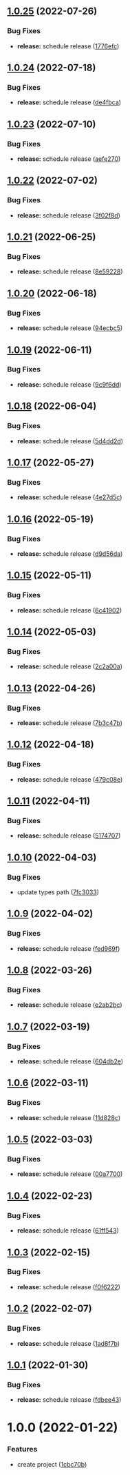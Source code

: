 ## [1.0.25](https://github.com/DerYeger/debounce/compare/v1.0.24...v1.0.25) (2022-07-26)


### Bug Fixes

* **release:** schedule release ([1776efc](https://github.com/DerYeger/debounce/commit/1776efce757af7f3f2279b4930f9b1bec037f1aa))

## [1.0.24](https://github.com/DerYeger/debounce/compare/v1.0.23...v1.0.24) (2022-07-18)


### Bug Fixes

* **release:** schedule release ([de4fbca](https://github.com/DerYeger/debounce/commit/de4fbcadbd9ad41e832457db45fd5660bc262519))

## [1.0.23](https://github.com/DerYeger/debounce/compare/v1.0.22...v1.0.23) (2022-07-10)


### Bug Fixes

* **release:** schedule release ([aefe270](https://github.com/DerYeger/debounce/commit/aefe27080b2069c7192400afdb116edaed202dc1))

## [1.0.22](https://github.com/DerYeger/debounce/compare/v1.0.21...v1.0.22) (2022-07-02)


### Bug Fixes

* **release:** schedule release ([3f02f8d](https://github.com/DerYeger/debounce/commit/3f02f8d3786913568e3e3689d12181c5d4a07e71))

## [1.0.21](https://github.com/DerYeger/debounce/compare/v1.0.20...v1.0.21) (2022-06-25)


### Bug Fixes

* **release:** schedule release ([8e59228](https://github.com/DerYeger/debounce/commit/8e59228c4c0ae01bf39aef067574b4b6eececa14))

## [1.0.20](https://github.com/DerYeger/debounce/compare/v1.0.19...v1.0.20) (2022-06-18)


### Bug Fixes

* **release:** schedule release ([94ecbc5](https://github.com/DerYeger/debounce/commit/94ecbc51330ad7068be5952fdcea01c006d10744))

## [1.0.19](https://github.com/DerYeger/debounce/compare/v1.0.18...v1.0.19) (2022-06-11)


### Bug Fixes

* **release:** schedule release ([9c9f6dd](https://github.com/DerYeger/debounce/commit/9c9f6dda7b9347bd020ca2ec37901029dd73fd57))

## [1.0.18](https://github.com/DerYeger/debounce/compare/v1.0.17...v1.0.18) (2022-06-04)


### Bug Fixes

* **release:** schedule release ([5d4dd2d](https://github.com/DerYeger/debounce/commit/5d4dd2d5fe71a72a6d7c4f6a609b74a1a7029dc9))

## [1.0.17](https://github.com/DerYeger/debounce/compare/v1.0.16...v1.0.17) (2022-05-27)


### Bug Fixes

* **release:** schedule release ([4e27d5c](https://github.com/DerYeger/debounce/commit/4e27d5c845c0af7afa1d1428bda84ea0e58adfed))

## [1.0.16](https://github.com/DerYeger/debounce/compare/v1.0.15...v1.0.16) (2022-05-19)


### Bug Fixes

* **release:** schedule release ([d9d56da](https://github.com/DerYeger/debounce/commit/d9d56daaf52c44e2222cc46cc7393bcabec30157))

## [1.0.15](https://github.com/DerYeger/debounce/compare/v1.0.14...v1.0.15) (2022-05-11)


### Bug Fixes

* **release:** schedule release ([6c41902](https://github.com/DerYeger/debounce/commit/6c41902564158355b089e2e24b4eea31297c6adc))

## [1.0.14](https://github.com/DerYeger/debounce/compare/v1.0.13...v1.0.14) (2022-05-03)


### Bug Fixes

* **release:** schedule release ([2c2a00a](https://github.com/DerYeger/debounce/commit/2c2a00a797fca6f521550583a58021f69f737a2a))

## [1.0.13](https://github.com/DerYeger/debounce/compare/v1.0.12...v1.0.13) (2022-04-26)


### Bug Fixes

* **release:** schedule release ([7b3c47b](https://github.com/DerYeger/debounce/commit/7b3c47b7abd2e3a939046f53600639ba2916c7b5))

## [1.0.12](https://github.com/DerYeger/debounce/compare/v1.0.11...v1.0.12) (2022-04-18)


### Bug Fixes

* **release:** schedule release ([479c08e](https://github.com/DerYeger/debounce/commit/479c08e595ce6d21b37ed8f2ea7d725e5ce9d65b))

## [1.0.11](https://github.com/DerYeger/debounce/compare/v1.0.10...v1.0.11) (2022-04-11)


### Bug Fixes

* **release:** schedule release ([5174707](https://github.com/DerYeger/debounce/commit/517470753c78479621a09cb7d1c151e8afafd15f))

## [1.0.10](https://github.com/DerYeger/debounce/compare/v1.0.9...v1.0.10) (2022-04-03)


### Bug Fixes

* update types path ([7fc3033](https://github.com/DerYeger/debounce/commit/7fc303331d168ee3ee2df67818af3fdfdd5c93d9))

## [1.0.9](https://github.com/DerYeger/debounce/compare/v1.0.8...v1.0.9) (2022-04-02)


### Bug Fixes

* **release:** schedule release ([fed969f](https://github.com/DerYeger/debounce/commit/fed969f3b3b37a965c42656da94fb1ffcba77322))

## [1.0.8](https://github.com/DerYeger/debounce/compare/v1.0.7...v1.0.8) (2022-03-26)


### Bug Fixes

* **release:** schedule release ([e2ab2bc](https://github.com/DerYeger/debounce/commit/e2ab2bc66dab370476e619b91266b177d5c24fa8))

## [1.0.7](https://github.com/DerYeger/debounce/compare/v1.0.6...v1.0.7) (2022-03-19)


### Bug Fixes

* **release:** schedule release ([604db2e](https://github.com/DerYeger/debounce/commit/604db2eb5844d8548e9bbab1052afe9de772675f))

## [1.0.6](https://github.com/DerYeger/debounce/compare/v1.0.5...v1.0.6) (2022-03-11)


### Bug Fixes

* **release:** schedule release ([11d828c](https://github.com/DerYeger/debounce/commit/11d828c41e248e06d7b47c6d393506fb12f1b67f))

## [1.0.5](https://github.com/DerYeger/debounce/compare/v1.0.4...v1.0.5) (2022-03-03)


### Bug Fixes

* **release:** schedule release ([00a7700](https://github.com/DerYeger/debounce/commit/00a77002d54a391fec2c7d29e3b0e58286e18b30))

## [1.0.4](https://github.com/DerYeger/debounce/compare/v1.0.3...v1.0.4) (2022-02-23)


### Bug Fixes

* **release:** schedule release ([61ff543](https://github.com/DerYeger/debounce/commit/61ff543563218fd08c0cd41bf4ef971c97b1eec0))

## [1.0.3](https://github.com/DerYeger/debounce/compare/v1.0.2...v1.0.3) (2022-02-15)


### Bug Fixes

* **release:** schedule release ([f0f6222](https://github.com/DerYeger/debounce/commit/f0f622242ff66ee20f560ed059368648fe972471))

## [1.0.2](https://github.com/DerYeger/debounce/compare/v1.0.1...v1.0.2) (2022-02-07)


### Bug Fixes

* **release:** schedule release ([1ad8f7b](https://github.com/DerYeger/debounce/commit/1ad8f7ba95e9209aabeeea93f80226f5b23d62ad))

## [1.0.1](https://github.com/DerYeger/debounce/compare/v1.0.0...v1.0.1) (2022-01-30)


### Bug Fixes

* **release:** schedule release ([fdbee43](https://github.com/DerYeger/debounce/commit/fdbee43059167675d05f765d60f9b560cc39606c))

# 1.0.0 (2022-01-22)


### Features

* create project ([1cbc70b](https://github.com/DerYeger/debounce/commit/1cbc70bdef5869a5406b2f514410044edad0bfcb))
